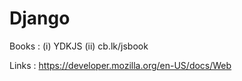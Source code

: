 # Django

Books : (i) YDKJS 
        (ii) cb.lk/jsbook
        
Links : https://developer.mozilla.org/en-US/docs/Web
